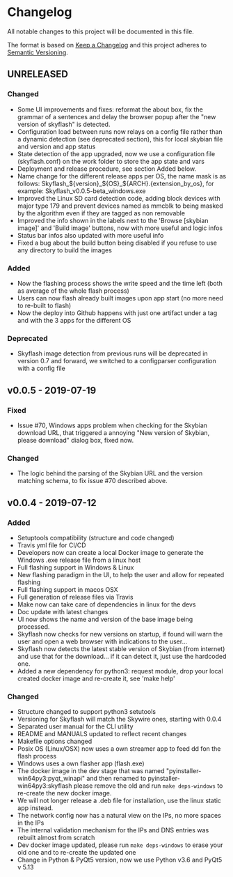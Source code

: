 # Changelog

All notable changes to this project will be documented in this file.

The format is based on [Keep a Changelog](http://keepachangelog.com/en/1.0.0/)
and this project adheres to [Semantic Versioning](http://semver.org/spec/v2.0.0.html).

<!--
This is a note for developers about the recommended tags to keep track of the changes:

- Added: for new features.
- Changed: for changes in existing functionality.
- Deprecated: for soon-to-be removed features.
- Removed: for now removed features.
- Fixed: for any bug fixes.
- Security: in case of vulnerabilities.

Dates must be YEAR-MONTH-DAY
-->

## UNRELEASED

### Changed

- Some UI improvements and fixes: reformat the about box, fix the grammar of a sentences and delay the browser popup after the "new version of skyflash" is detected.
- Configuration load between runs now relays on a config file rather than a dynamic detection (see deprecated section), this for local skybian file and version and app status
- State detection of the app upgraded, now we use a configuration file (skyflash.conf) on the work folder to store the app state and vars
- Deployment and release procedure, see section Added below.
- Name change for the different release apps per OS, the name mask is as follows: Skyflash_${version}_${OS}_${ARCH}.{extension_by_os}, for example: Skyflash_v0.0.5-beta_windows.exe
- Improved the Linux SD card detection code, adding block devices with major type 179 and prevent devices named as mmcblk to being masked by the algorithm even if they are tagged as non removable
- Improved the info shown in the labels next to the 'Browse [skybian image]' and 'Build image' buttons, now with more useful and logic infos
- Status bar infos also updated with more useful info
- Fixed a bug about the build button being disabled if you refuse to use any directory to build the images

### Added

- Now the flashing process shows the write speed and the time left (both as average of the whole flash process)
- Users can now flash already built images upon app start (no more need to re-built to flash)
- Now the deploy into Github happens with just one artifact under a tag and with the 3 apps for the different OS

### Deprecated

- Skyflash image detection from previous runs will be deprecated in version 0.7 and forward, we switched to a configparser configuration with a config file

## v0.0.5 - 2019-07-19

### Fixed

- Issue #70, Windows apps problem when checking for the Skybian download URL, that triggered a annoying "New version of Skybian, please download" dialog box, fixed now.

### Changed

- The logic behind the parsing of the Skybian URL and the version matching schema, to fix issue #70 described above.

## v0.0.4 - 2019-07-12

### Added

- Setuptools compatibility (structure and code changed)
- Travis yml file for CI/CD
- Developers now can create a local Docker image to generate the Windows .exe release file from a linux host
- Full flashing support in Windows & Linux
- New flashing paradigm in the UI, to help the user and allow for repeated flashing
- Full flashing support in macos OSX
- Full generation of release files via Travis
- Make now can take care of dependencies in linux for the devs
- Doc update with latest changes
- UI now shows the name and version of the base image being processed.
- Skyflash now checks for new versions on startup, if found will warn the user and open a web browser with indications to the user...
- Skyflash now detects the latest stable version of Skybian (from internet) and use that for the download... if it can detect it, just use the hardcoded one.
- Added a new dependency for python3: request module, drop your local created docker image and re-create it, see 'make help'

### Changed

- Structure changed to support python3 setutools
- Versioning for Skyflash will match the Skywire ones, starting with 0.0.4
- Separated user manual for the CLI utility
- README and MANUALS updated to reflect recent changes
- Makefile options changed
- Posix OS (Linux/OSX) now uses a own streamer app to feed dd fon the flash process
- Windows uses a own flasher app (flash.exe)
- The docker image in the dev stage that was named "pyinstaller-win64py3:pyqt_winapi" and then renamed to pyinstaller-win64py3:skyflash please remove the old and run `make deps-windows` to re-create the new docker image.
- We will not longer release a .deb file for installation, use the linux static app instead.
- The network config now has a natural view on the IPs, no more spaces in the IPs
- The internal validation mechanism for the IPs and DNS entries was rebuilt almost from scratch
- Dev docker image updated, please run `make deps-windows` to erase your old one and to re-create the updated one
- Change in Python & PyQt5 version, now we use Python v3.6 and PyQt5 v 5.13
